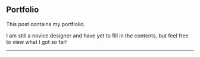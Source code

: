 ## Portfolio

This post contains my portfiolio.

I am still a novice designer and have yet to fill in the contents, but feel free to view what I got so far!

---
